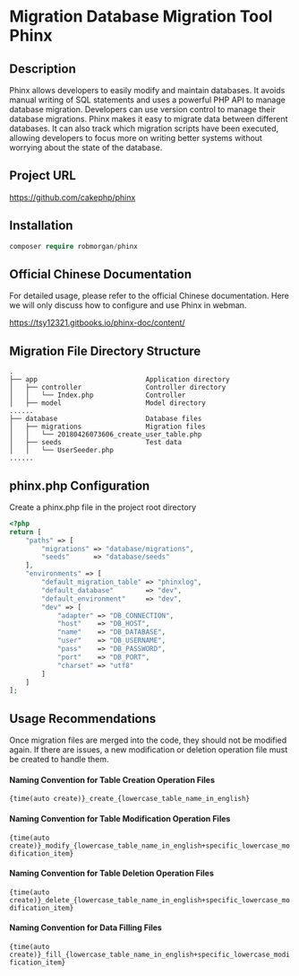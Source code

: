 # Migration Database Migration Tool Phinx

## Description

Phinx allows developers to easily modify and maintain databases. It avoids manual writing of SQL statements and uses a powerful PHP API to manage database migration. Developers can use version control to manage their database migrations. Phinx makes it easy to migrate data between different databases. It can also track which migration scripts have been executed, allowing developers to focus more on writing better systems without worrying about the state of the database.

## Project URL

https://github.com/cakephp/phinx

## Installation

```php
composer require robmorgan/phinx
```

## Official Chinese Documentation

For detailed usage, please refer to the official Chinese documentation. Here we will only discuss how to configure and use Phinx in webman.

https://tsy12321.gitbooks.io/phinx-doc/content/

## Migration File Directory Structure

```
.
├── app                           Application directory
│   ├── controller                Controller directory
│   │   └── Index.php             Controller
│   ├── model                     Model directory
......
├── database                      Database files
│   ├── migrations                Migration files
│   │   └── 20180426073606_create_user_table.php
│   ├── seeds                     Test data
│   │   └── UserSeeder.php
......
```

## phinx.php Configuration

Create a phinx.php file in the project root directory

```php
<?php
return [
    "paths" => [
        "migrations" => "database/migrations",
        "seeds"      => "database/seeds"
    ],
    "environments" => [
        "default_migration_table" => "phinxlog",
        "default_database"        => "dev",
        "default_environment"     => "dev",
        "dev" => [
            "adapter" => "DB_CONNECTION",
            "host"    => "DB_HOST",
            "name"    => "DB_DATABASE",
            "user"    => "DB_USERNAME",
            "pass"    => "DB_PASSWORD",
            "port"    => "DB_PORT",
            "charset" => "utf8"
        ]
    ]
];
```

## Usage Recommendations

Once migration files are merged into the code, they should not be modified again. If there are issues, a new modification or deletion operation file must be created to handle them.

#### Naming Convention for Table Creation Operation Files

`{time(auto create)}_create_{lowercase_table_name_in_english}`

#### Naming Convention for Table Modification Operation Files

`{time(auto create)}_modify_{lowercase_table_name_in_english+specific_lowercase_modification_item}`

#### Naming Convention for Table Deletion Operation Files

`{time(auto create)}_delete_{lowercase_table_name_in_english+specific_lowercase_modification_item}`

#### Naming Convention for Data Filling Files

`{time(auto create)}_fill_{lowercase_table_name_in_english+specific_lowercase_modification_item}`
